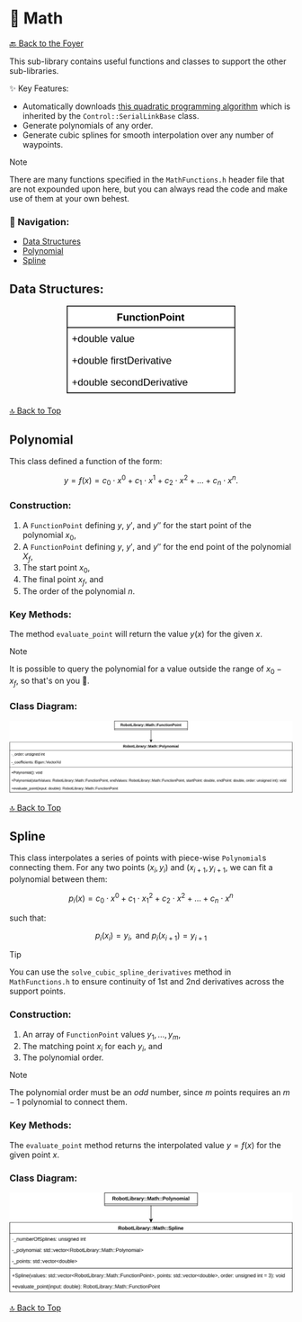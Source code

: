# :abacus: Math

[:back: Back to the Foyer](../README.md)

This sub-library contains useful functions and classes to support the other sub-libraries.

:sparkles: Key Features:
- Automatically downloads [this quadratic programming algorithm](https://github.com/Woolfrey/software_simple_qp) which is inherited by the `Control::SerialLinkBase` class.
- Generate polynomials of any order.
- Generate cubic splines for smooth interpolation over any number of waypoints.

> [!NOTE]
> There are many functions specified in the `MathFunctions.h` header file that are not expounded upon here, but you can always read the code and make use of them at your own behest.

### :compass: Navigation:
- [Data Structures](#data-structures)
- [Polynomial](#polynomial)
- [Spline](#spline)

## Data Structures:

<p align="center">
	<img src="doc/FunctionPoint.png" width="300" height="auto"/>
</p>

[:top: Back to Top](#abacus-math)

## Polynomial

This class defined a function of the form:

```math
y = f(x) = c_{0} \cdot x^0 + c_1 \cdot x^1 + c_2 \cdot x^2 + \dots + c_n \cdot x^n.
```

### Construction:

1. A `FunctionPoint` defining $y$, $y'$, and $y''$ for the start point of the polynomial $x_0$,
2. A `FunctionPoint` defining $y$, $y'$, and $y''$ for the end point of the polynomial $X_f$,
3. The start point $x_0$,
4. The final point $x_f$, and
5. The order of the polynomial $n$.

### Key Methods:

The method `evaluate_point` will return the value $y(x)$ for the given $x$.

> [!NOTE]
> It is possible to query the polynomial for a value outside the range of $x_0 - x_f$, so that's on you :index_pointing_at_the_viewer:.

### Class Diagram:

<p align="center">
	<img src="doc/Polynomial.png" width="700" height="auto"/>
</p>

[:top: Back to Top](#abacus-math)

## Spline

This class interpolates a series of points with piece-wise `Polynomial`s connecting them. For any two points $(x_i, y_i)$ and $(x_{i+1}, y_{i+1}$, we can fit a polynomial between them:

```math
p_i(x) = c_0 \cdot x^0 + c_1 \cdot x_1^2 + c_2 \cdot x^2 + \dots + c_n \cdot x^n
```

such that:

```math
p_i (x_i) = y_i, \text{ and } p_i(x_{i+1}) = y_{i+1}
```

> [!TIP]
> You can use the `solve_cubic_spline_derivatives` method in `MathFunctions.h` to ensure continuity of 1st and 2nd derivatives across the support points.

### Construction:

1. An array of `FunctionPoint` values $y_1, \dots, y_m$,
2. The matching point $x_i$ for each $y_i$, and
3. The polynomial order.

> [!NOTE]
> The polynomial order must be an _odd_ number, since $m$ points requires an $m-1$ polynomial to connect them.

### Key Methods:

The `evaluate_point` method returns the interpolated value $y = f(x)$ for the given point $x$.

### Class Diagram:

<p align="center">
	<img src="doc/Spline.png" width="700" height="auto"/>
</p>

[:top: Back to Top](#abacus-math)
